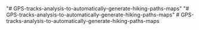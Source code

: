 "# GPS-tracks-analysis-to-automatically-generate-hiking-paths-maps" 
"# GPS-tracks-analysis-to-automatically-generate-hiking-paths-maps" 
#   G P S - t r a c k s - a n a l y s i s - t o - a u t o m a t i c a l l y - g e n e r a t e - h i k i n g - p a t h s - m a p s  
 